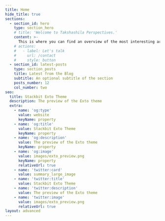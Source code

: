 ```yaml
---
title: Home
hide_title: true
sections:
  - section_id: hero
    type: section_hero
    # title: 'Welcome to Takshashila Perspectives.'
    content: >-
      This is where you can find an overview of the most interesting areas of research we're currently working on. 
    # actions:
    #   - label: Let's talk
    #     url: /contact
    #     style: button
  - section_id: latest-posts
    type: section_posts
    title: Latest from the Blog
    subtitle: An optional subtitle of the section
    posts_number: 12
    col_number: two
seo:
  title: Stackbit Exto Theme
  description: The preview of the Exto theme
  extra:
    - name: 'og:type'
      value: website
      keyName: property
    - name: 'og:title'
      value: Stackbit Exto Theme
      keyName: property
    - name: 'og:description'
      value: The preview of the Exto theme
      keyName: property
    - name: 'og:image'
      value: images/exto_preview.png
      keyName: property
      relativeUrl: true
    - name: 'twitter:card'
      value: summary_large_image
    - name: 'twitter:title'
      value: Stackbit Exto Theme
    - name: 'twitter:description'
      value: The preview of the Exto theme
    - name: 'twitter:image'
      value: images/exto_preview.png
      relativeUrl: true
layout: advanced
---
```

